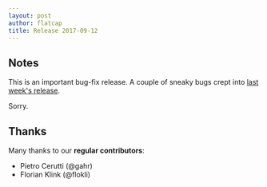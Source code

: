 ```yaml
---
layout: post
author: flatcap
title: Release 2017-09-12
---
```


## Notes

This is an important bug-fix release. A couple of sneaky bugs crept into
[last week's release](https://github.com/neomutt/neomutt/releases/tag/neomutt-20170907).

Sorry.

## Thanks

Many thanks to our **regular contributors**:

- Pietro Cerutti (@gahr)
- Florian Klink (@flokli)

